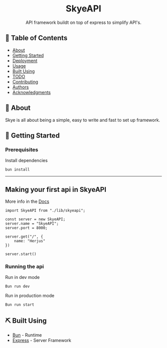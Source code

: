 <!-- <p align="center">
  <a href="" rel="noopener">
 <img width=200px height=200px src="https://i.imgur.com/6wj0hh6.jpg" alt="Project logo"></a>
</p> -->

<h1 align="center">SkyeAPI</h1>

<p align="center"> API framework buildt on top of express to simplify API's.
    <br> 
</p>

## 📝 Table of Contents

- [About](#about)
- [Getting Started](#getting_started)
- [Deployment](#deployment)
- [Usage](#usage)
- [Built Using](#built_using)
- [TODO](../TODO.md)
- [Contributing](../CONTRIBUTING.md)
- [Authors](#authors)
- [Acknowledgments](#acknowledgement)

## 🧐 About <a name = "about"></a>

Skye is all about being a simple, easy to write and fast to set up framework.

## 🏁 Getting Started <a name = "getting_started"></a>

### Prerequisites

Install dependencies

```
bun install
```

---
## Making your first api in SkyeAPI

More info in the [Docs]()

```
import SkyeAPI from "./lib/skyeapi";

const server = new SkyeAPI;
server.name = "SkyeAPI";
server.port = 8000;

server.get("/", {
    name: "Herjus"
})

server.start()
```


### Running the api

Run in dev mode

```
Bun run dev
```

Run in production mode

```
Bun run start
```


## ⛏️ Built Using <a name = "built_using"></a>

- [Bun](https://bun.sh/) - Runtime
- [Express](https://expressjs.com/) - Server Framework
